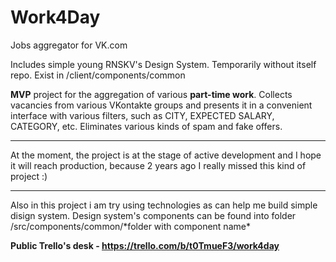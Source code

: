 # Work4Day
 Jobs aggregator for VK.com
<p>Includes simple young RNSKV's Design System. Temporarily without itself repo. Exist in /client/components/common</p>
<p>
<b>MVP</b> project for the aggregation of various <b>part-time work</b>. Collects vacancies from various VKontakte groups and presents it in a convenient interface with various filters, such as CITY, EXPECTED SALARY, CATEGORY, etc. Eliminates various kinds of spam and fake offers.
</p>
<hr/>
<p>
At the moment, the project is at the stage of active development and I hope it will reach production, because 2 years ago I really missed this kind of project :)
</p>
<hr/>
<p>Also in this project i am try using technologies as can help me build simple disign system. Design system's components can be found into folder /src/components/common/*folder with component name*</p>


<b>Public Trello's desk - https://trello.com/b/t0TmueF3/work4day</b>
